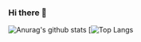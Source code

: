 ### Hi there 👋
![Anurag's github stats](https://github-readme-stats.vercel.app/api?username=Ynsinan&theme=midnight-purple&show_icons=true)
[![Top Langs](https://github-readme-stats.vercel.app/api/top-langs/?username=Ynsinan&layout=compact&theme=midnight-purple)


<!--
**Ynsinan/Ynsinan** is a ✨ _special_ ✨ repository because its `README.md` (this file) appears on your GitHub profile.

Here are some ideas to get you started:

- 🔭 I’m currently working on ...
- 🌱 I’m currently learning ...
- 👯 I’m looking to collaborate on ...
- 🤔 I’m looking for help with ...
- 💬 Ask me about ...
- 📫 How to reach me: ...
- 😄 Pronouns: ...
- ⚡ Fun fact: ...

-->
